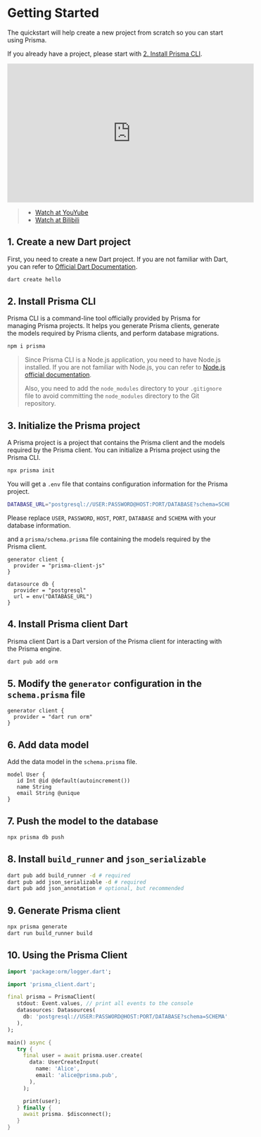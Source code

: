 # Getting Started

The quickstart will help create a new project from scratch so you can start using Prisma.

If you already have a project, please start with [2. Install Prisma CLI](#_2-install-prisma-cli).

<iframe width="560" height="315" src="https://www.youtube.com/embed/kMKyA_KEwV0" title="YouTube video player" frameborder="0" allow="accelerometer; autoplay; clipboard-write; encrypted-media; gyroscope; picture-in-picture; web-share" allowfullscreen></iframe>

> - [Watch at YouYube](https://www.youtube.com/embed/kMKyA_KEwV0)
> - [Watch at Bilibili](https://www.bilibili.com/video/BV1224y1t7Z5/)

## 1. Create a new Dart project

First, you need to create a new Dart project. If you are not familiar with Dart, you can refer to [Official Dart Documentation](https://dart.dev/get-dart).

```bash
dart create hello
```

## 2. Install Prisma CLI

Prisma CLI is a command-line tool officially provided by Prisma for managing Prisma projects. It helps you generate Prisma clients, generate the models required by Prisma clients, and perform database migrations.

```bash
npm i prisma
```

> Since Prisma CLI is a Node.js application, you need to have Node.js installed. If you are not familiar with Node.js, you can refer to [Node.js official documentation](https://nodejs.org/).
>
> Also, you need to add the `node_modules` directory to your `.gitignore` file to avoid committing the `node_modules` directory to the Git repository.

## 3. Initialize the Prisma project

A Prisma project is a project that contains the Prisma client and the models required by the Prisma client. You can initialize a Prisma project using the Prisma CLI.

```bash
npx prisma init
```

You will get a `.env` file that contains configuration information for the Prisma project.

```bash
DATABASE_URL="postgresql://USER:PASSWORD@HOST:PORT/DATABASE?schema=SCHEMA"
```

Please replace `USER`, `PASSWORD`, `HOST`, `PORT`, `DATABASE` and `SCHEMA` with your database information.

and a `prisma/schema.prisma` file containing the models required by the Prisma client.

```prisma
generator client {
  provider = "prisma-client-js"
}

datasource db {
  provider = "postgresql"
  url = env("DATABASE_URL")
}
```

## 4. Install Prisma client Dart

Prisma client Dart is a Dart version of the Prisma client for interacting with the Prisma engine.

```bash
dart pub add orm
```

## 5. Modify the `generator` configuration in the `schema.prisma` file

```prisma
generator client {
  provider = "dart run orm"
}
```

## 6. Add data model

Add the data model in the `schema.prisma` file.

```prisma
model User {
   id Int @id @default(autoincrement())
   name String
   email String @unique
}
```

## 7. Push the model to the database

```bash
npx prisma db push
```

## 8. Install `build_runner` and `json_serializable`

```bash
dart pub add build_runner -d # required
dart pub add json_serializable -d # required
dart pub add json_annotation # optional, but recommended
```

## 9. Generate Prisma client

```bash
npx prisma generate
dart run build_runner build
```

## 10. Using the Prisma Client

```dart
import 'package:orm/logger.dart';

import 'prisma_client.dart';

final prisma = PrismaClient(
   stdout: Event.values, // print all events to the console
   datasources: Datasources(
     db: 'postgresql://USER:PASSWORD@HOST:PORT/DATABASE?schema=SCHEMA',
   ),
);

main() async {
   try {
     final user = await prisma.user.create(
       data: UserCreateInput(
         name: 'Alice',
         email: 'alice@prisma.pub',
       ),
     );

     print(user);
   } finally {
     await prisma. $disconnect();
   }
}
```
